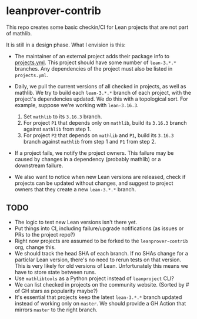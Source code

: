 # leanprover-contrib

This repo creates some basic checkin/CI for Lean projects that are not part of mathlib.

It is still in a design phase. What I envision is this:

* The maintainer of an external project adds their package info to [projects.yml](blob/master/projects/projects.yml).
  This project should have some number of `lean-3.*.*` branches.
  Any dependencies of the project must also be listed in `projects.yml`.

* Daily, we pull the current versions of all checked in projects, as well as mathlib.
  We try to build each `lean-3.*.*` branch of each project,
  with the project's dependencies updated.
  We do this with a topological sort. For example, suppose we're working with `lean-3.16.3`.
  1. Set `mathlib` to its `3.16.3` branch.
  2. For project `P1` that depends only on `mathlib`, build its `3.16.3` branch against `mathlib` from step 1.
  3. For project `P2` that depends on `mathlib` and `P1`, build its `3.16.3` branch against `mathlib` from step 1 and `P1` from step 2.

* If a project fails, we notify the project owners.
  This failure may be caused by changes in a dependency (probably mathlib) or a downstream failure.

* We also want to notice when new Lean versions are released,
  check if projects can be updated without changes,
  and suggest to project owners that they create a new `lean-3.*.*` branch.


## TODO

* The logic to test new Lean versions isn't there yet.
* Put things into CI, including failure/upgrade notifications (as issues or PRs to the project repo?)
* Right now projects are assumed to be forked to the `leanprover-contrib` org, change this.
* We should track the head SHA of each branch. 
  If no SHAs change for a particlar Lean version, there's no need to rerun tests on that version.
  This is very likely for old versions of Lean.
  Unfortunately this means we have to store state between runs.
* Use `mathlibtools` as a Python project instead of `leanproject` CLI?
* We can list checked in projects on the community website. (Sorted by # of GH stars as popularity maybe?)
* It's essential that projects keep the latest `lean-3.*.*` branch updated
  instead of working only on `master`. 
  We should provide a GH Action that mirrors `master` to the right branch.